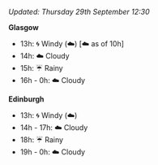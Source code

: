 *Updated: Thursday 29th September 12:30*

**Glasgow**

* 13h: :cyclone: Windy (:cloud:) [:cloud: as of 10h]
* 14h: :cloud: Cloudy
* 15h: :umbrella: Rainy
* 16h - 0h: :cloud: Cloudy

**Edinburgh**

* 13h: :cyclone: Windy (:cloud:)
* 14h - 17h: :cloud: Cloudy
* 18h: :umbrella: Rainy
* 19h - 0h: :cloud: Cloudy
